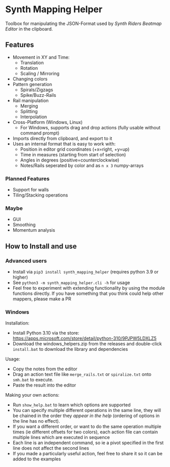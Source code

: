 # Synth Mapping Helper

Toolbox for manipulating the JSON-Format used by *Synth Riders Beatmap Editor* in the clipboard.

## Features

* Movement in XY and Time:
    * Translation
    * Rotation
    * Scaling / Mirroring
* Changing colors
* Pattern generation
    * Spirals/Zigzags
    * Spike/Buzz-Rails
* Rail manipulation
    * Merging
    * Splitting
    * Interpolation
* Cross-Platform (Windows, Linux)
    * For Windows, supports drag and drop actions (fully usable without command prompt)
* Imports directly from clipboard, and export to it
* Uses an internal format that is easy to work with:
    * Position in editor grid coordinates (+x=right, +y=up)
    * Time in measures (starting from start of selection)
    * Angles in degrees (positive=counterclockwise)
    * Notes/Rails seperated by color and as `n x 3` numpy-arrays

### Planned Features
* Support for walls
* Tiling/Stacking operations

### Maybe
* GUI
* Smoothing
* Momentum analysis

## How to Install and use

### Advanced users
* Install via `pip3 install synth_mapping_helper` (requires python 3.9 or higher)
* See `python3 -m synth_mapping_helper.cli -h` for usage
* Feel free to experiment with extending functionality by using the module functions directly. If you have something that you think could help other mappers, please make a PR

### Windows
Installation:

* Install Python 3.10 via the store: https://apps.microsoft.com/store/detail/python-310/9PJPW5LDXLZ5
* Download the windows_helpers.zip from the releases and double-click `install.bat` to download the library and dependencies

Usage:

* Copy the notes from the editor
* Drag an action text file like `merge_rails.txt` or `spiralize.txt` onto `smh.bat` to execute.
* Paste the result into the editor

Making your own actions:

* Run `show_help.bat` to learn which options are supported
* You can specify multiple different operations in the same line, they will be chained in the order they *appear in the help* (ordering of options in the line has no effect).
* If you want a different order, or want to do the same operation multiple times (ie different offsets for two colors), each action file can contain multiple lines which are executed in sequence
* Each line is an independent command, so ie a pivot specified in the first line does not affect the second lines
* If you made a particularly useful action, feel free to share it so it can be added to the examples
